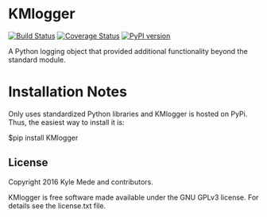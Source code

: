 KMlogger
========

[![Build Status](https://travis-ci.org/kylemede/KMlogger.svg?branch=master)](https://travis-ci.org/kylemede/KMlogger)
[![Coverage Status](https://coveralls.io/repos/github/kylemede/KMlogger/badge.svg?branch=master)](https://coveralls.io/github/kylemede/KMlogger?branch=master)
[![PyPI version](https://badge.fury.io/py/KMlogger.svg)](https://badge.fury.io/py/KMlogger)

A Python logging object that provided additional functionality beyond the standard module.


Installation Notes
==================
Only uses standardized Python libraries and KMlogger is hosted on PyPi.  Thus, the easiest way to install it is:
 
 $pip install KMlogger


License
-------

Copyright 2016 Kyle Mede and contributors.

KMlogger is free software made available under the GNU GPLv3 license. 
For details see the license.txt file.